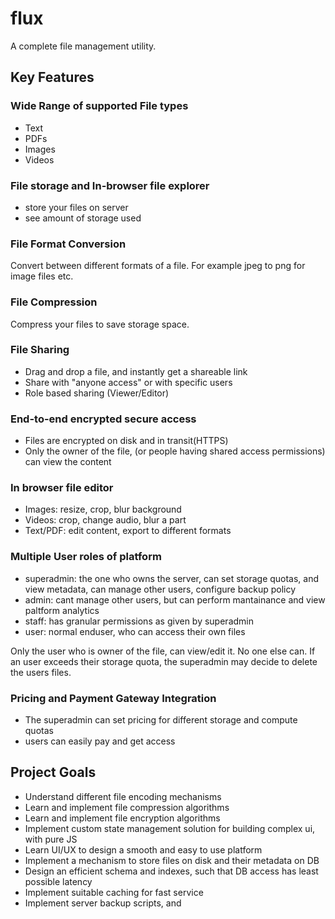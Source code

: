 # flux

A complete file management utility.

## Key Features


### Wide Range of supported File types

- Text
- PDFs
- Images
- Videos

### File storage and In-browser file explorer

- store your files on server
- see amount of storage used

### File Format Conversion

Convert between different formats of a file. For example jpeg to png for image files etc.

### File Compression

Compress your files to save storage space.

### File Sharing

- Drag and drop a file, and instantly get a shareable link
- Share with "anyone access" or with specific users
- Role based sharing (Viewer/Editor)

### End-to-end encrypted secure access

- Files are encrypted on disk and in transit(HTTPS)
- Only the owner of the file, (or people having shared access permissions) can view the content

### In browser file editor

- Images: resize, crop, blur background
- Videos: crop, change audio, blur a part
- Text/PDF: edit content, export to different formats

### Multiple User roles of platform

- superadmin: the one who owns the server, can set storage quotas, and view metadata, can manage other users, configure backup policy
- admin: cant manage other users, but can perform mantainance and view paltform analytics
- staff: has granular permissions as given by superadmin
- user: normal enduser, who can access their own files

Only the user who is owner of the file, can view/edit it. No one else can. If an user exceeds their storage quota, the superadmin may decide to delete the users files.

### Pricing and Payment Gateway Integration

- The superadmin can set pricing for different storage and compute quotas
- users can easily pay and get access

## Project Goals

- Understand different file encoding mechanisms
- Learn and implement file compression algorithms
- Learn and implement file encryption algorithms
- Implement custom state management solution for building complex ui, with pure JS
- Learn UI/UX to design a smooth and easy to use platform
- Implement a mechanism to store files on disk and their metadata on DB
- Design an efficient schema and indexes, such that DB access has least possible latency
- Implement suitable caching for fast service
- Implement server backup scripts, and

